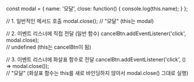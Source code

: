 const modal = {
    name: '모달',
    close: function() {
        console.log(this.name);
    }
};

// 1. 일반적인 메서드 호출
modal.close();  // "모달" (this는 modal)

// 2. 이벤트 리스너에 직접 전달 (일반 함수)
cancelBtn.addEventListener('click', modal.close);  
// undefined (this는 cancelBtn이 됨)

// 3. 이벤트 리스너에 화살표 함수로 전달
cancelBtn.addEventListener('click', () => modal.close());  
// "모달" (화살표 함수는 this를 새로 바인딩하지 않아서 modal.close() 그대로 실행)